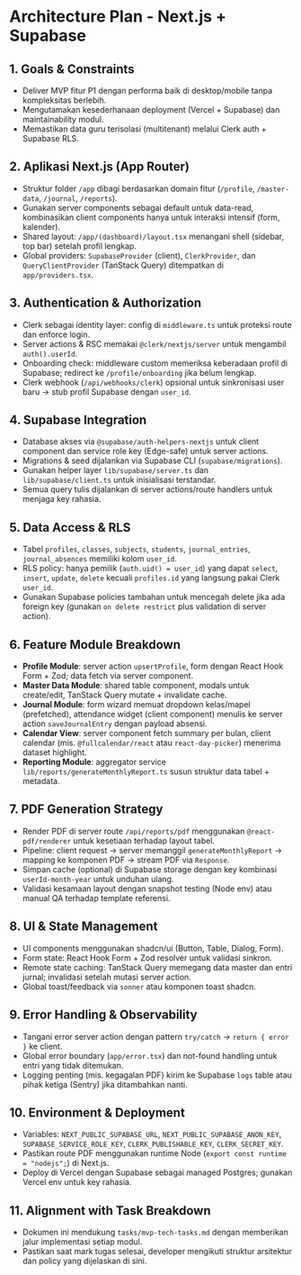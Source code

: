 # Architecture Plan - Next.js + Supabase

## 1. Goals & Constraints
- Deliver MVP fitur P1 dengan performa baik di desktop/mobile tanpa kompleksitas berlebih.
- Mengutamakan kesederhanaan deployment (Vercel + Supabase) dan maintainability modul.
- Memastikan data guru terisolasi (multitenant) melalui Clerk auth + Supabase RLS.

## 2. Aplikasi Next.js (App Router)
- Struktur folder `/app` dibagi berdasarkan domain fitur (`/profile`, `/master-data`, `/journal`, `/reports`).
- Gunakan server components sebagai default untuk data-read, kombinasikan client components hanya untuk interaksi intensif (form, kalender).
- Shared layout: `/app/(dashboard)/layout.tsx` menangani shell (sidebar, top bar) setelah profil lengkap.
- Global providers: `SupabaseProvider` (client), `ClerkProvider`, dan `QueryClientProvider` (TanStack Query) ditempatkan di `app/providers.tsx`.

## 3. Authentication & Authorization
- Clerk sebagai identity layer: config di `middleware.ts` untuk proteksi route dan enforce login.
- Server actions & RSC memakai `@clerk/nextjs/server` untuk mengambil `auth().userId`.
- Onboarding check: middleware custom memeriksa keberadaan profil di Supabase; redirect ke `/profile/onboarding` jika belum lengkap.
- Clerk webhook (`/api/webhooks/clerk`) opsional untuk sinkronisasi user baru -> stub profil Supabase dengan `user_id`.

## 4. Supabase Integration
- Database akses via `@supabase/auth-helpers-nextjs` untuk client component dan service role key (Edge-safe) untuk server actions.
- Migrations & seed dijalankan via Supabase CLI (`supabase/migrations`).
- Gunakan helper layer `lib/supabase/server.ts` dan `lib/supabase/client.ts` untuk inisialisasi terstandar.
- Semua query tulis dijalankan di server actions/route handlers untuk menjaga key rahasia.

## 5. Data Access & RLS
- Tabel `profiles`, `classes`, `subjects`, `students`, `journal_entries`, `journal_absences` memiliki kolom `user_id`.
- RLS policy: hanya pemilik (`auth.uid() = user_id`) yang dapat `select`, `insert`, `update`, `delete` kecuali `profiles.id` yang langsung pakai Clerk `user_id`.
- Gunakan Supabase policies tambahan untuk mencegah delete jika ada foreign key (gunakan `on delete restrict` plus validation di server action).

## 6. Feature Module Breakdown
- **Profile Module**: server action `upsertProfile`, form dengan React Hook Form + Zod; data fetch via server component.
- **Master Data Module**: shared table component, modals untuk create/edit, TanStack Query mutate + invalidate cache.
- **Journal Module**: form wizard memuat dropdown kelas/mapel (prefetched), attendance widget (client component) menulis ke server action `saveJournalEntry` dengan payload absensi.
- **Calendar View**: server component fetch summary per bulan, client calendar (mis. `@fullcalendar/react` atau `react-day-picker`) menerima dataset highlight.
- **Reporting Module**: aggregator service `lib/reports/generateMonthlyReport.ts` susun struktur data tabel + metadata.

## 7. PDF Generation Strategy
- Render PDF di server route `/api/reports/pdf` menggunakan `@react-pdf/renderer` untuk kesetiaan terhadap layout tabel.
- Pipeline: client request -> server memanggil `generateMonthlyReport` -> mapping ke komponen PDF -> stream PDF via `Response`.
- Simpan cache (optional) di Supabase storage dengan key kombinasi `userId-month-year` untuk unduhan ulang.
- Validasi kesamaan layout dengan snapshot testing (Node env) atau manual QA terhadap template referensi.

## 8. UI & State Management
- UI components menggunakan shadcn/ui (Button, Table, Dialog, Form).
- Form state: React Hook Form + Zod resolver untuk validasi sinkron.
- Remote state caching: TanStack Query memegang data master dan entri jurnal; invalidasi setelah mutasi server action.
- Global toast/feedback via `sonner` atau komponen toast shadcn.

## 9. Error Handling & Observability
- Tangani error server action dengan pattern `try/catch` -> `return { error }` ke client.
- Global error boundary (`app/error.tsx`) dan not-found handling untuk entri yang tidak ditemukan.
- Logging penting (mis. kegagalan PDF) kirim ke Supabase `logs` table atau pihak ketiga (Sentry) jika ditambahkan nanti.

## 10. Environment & Deployment
- Variables: `NEXT_PUBLIC_SUPABASE_URL`, `NEXT_PUBLIC_SUPABASE_ANON_KEY`, `SUPABASE_SERVICE_ROLE_KEY`, `CLERK_PUBLISHABLE_KEY`, `CLERK_SECRET_KEY`.
- Pastikan route PDF menggunakan runtime Node (`export const runtime = "nodejs";`) di Next.js.
- Deploy di Vercel dengan Supabase sebagai managed Postgres; gunakan Vercel env untuk key rahasia.

## 11. Alignment with Task Breakdown
- Dokumen ini mendukung `tasks/mvp-tech-tasks.md` dengan memberikan jalur implementasi setiap modul.
- Pastikan saat mark tugas selesai, developer mengikuti struktur arsitektur dan policy yang dijelaskan di sini.
